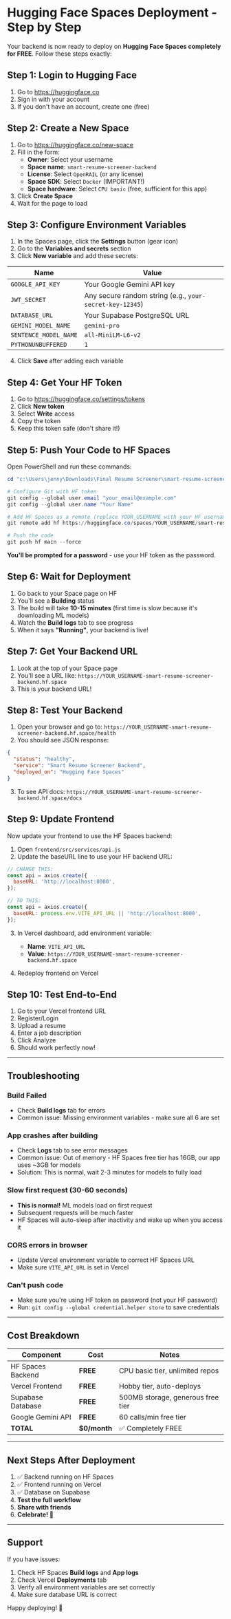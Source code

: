 # Hugging Face Spaces Deployment - Step by Step

Your backend is now ready to deploy on **Hugging Face Spaces completely for FREE**. Follow these steps exactly:

## Step 1: Login to Hugging Face

1. Go to https://huggingface.co
2. Sign in with your account
3. If you don't have an account, create one (free)

## Step 2: Create a New Space

1. Go to https://huggingface.co/new-space
2. Fill in the form:
   - **Owner**: Select your username
   - **Space name**: `smart-resume-screener-backend`
   - **License**: Select `OpenRAIL` (or any license)
   - **Space SDK**: Select `Docker` (IMPORTANT!)
   - **Space hardware**: Select `CPU basic` (free, sufficient for this app)
3. Click **Create Space**
4. Wait for the page to load

## Step 3: Configure Environment Variables

1. In the Spaces page, click the **Settings** button (gear icon)
2. Go to the **Variables and secrets** section
3. Click **New variable** and add these secrets:

| Name | Value |
|------|-------|
| `GOOGLE_API_KEY` | Your Google Gemini API key |
| `JWT_SECRET` | Any secure random string (e.g., `your-secret-key-12345`) |
| `DATABASE_URL` | Your Supabase PostgreSQL URL |
| `GEMINI_MODEL_NAME` | `gemini-pro` |
| `SENTENCE_MODEL_NAME` | `all-MiniLM-L6-v2` |
| `PYTHONUNBUFFERED` | `1` |

4. Click **Save** after adding each variable

## Step 4: Get Your HF Token

1. Go to https://huggingface.co/settings/tokens
2. Click **New token**
3. Select **Write** access
4. Copy the token
5. Keep this token safe (don't share it!)

## Step 5: Push Your Code to HF Spaces

Open PowerShell and run these commands:

```powershell
cd "c:\Users\jenny\Downloads\Final Resume Screener\smart-resume-screener"

# Configure Git with HF token
git config --global user.email "your_email@example.com"
git config --global user.name "Your Name"

# Add HF Spaces as a remote (replace YOUR_USERNAME with your HF username)
git remote add hf https://huggingface.co/spaces/YOUR_USERNAME/smart-resume-screener-backend

# Push the code
git push hf main --force
```

**You'll be prompted for a password** - use your HF token as the password.

## Step 6: Wait for Deployment

1. Go back to your Space page on HF
2. You'll see a **Building** status
3. The build will take **10-15 minutes** (first time is slow because it's downloading ML models)
4. Watch the **Build logs** tab to see progress
5. When it says **"Running"**, your backend is live!

## Step 7: Get Your Backend URL

1. Look at the top of your Space page
2. You'll see a URL like: `https://YOUR_USERNAME-smart-resume-screener-backend.hf.space`
3. This is your backend URL!

## Step 8: Test Your Backend

1. Open your browser and go to: `https://YOUR_USERNAME-smart-resume-screener-backend.hf.space/health`
2. You should see JSON response: 
```json
{
  "status": "healthy",
  "service": "Smart Resume Screener Backend",
  "deployed_on": "Hugging Face Spaces"
}
```

3. To see API docs: `https://YOUR_USERNAME-smart-resume-screener-backend.hf.space/docs`

## Step 9: Update Frontend

Now update your frontend to use the HF Spaces backend:

1. Open `frontend/src/services/api.js`
2. Update the baseURL line to use your HF backend URL:

```javascript
// CHANGE THIS:
const api = axios.create({
  baseURL: 'http://localhost:8000',
});

// TO THIS:
const api = axios.create({
  baseURL: process.env.VITE_API_URL || 'http://localhost:8000',
});
```

3. In Vercel dashboard, add environment variable:
   - **Name**: `VITE_API_URL`
   - **Value**: `https://YOUR_USERNAME-smart-resume-screener-backend.hf.space`

4. Redeploy frontend on Vercel

## Step 10: Test End-to-End

1. Go to your Vercel frontend URL
2. Register/Login
3. Upload a resume
4. Enter a job description
5. Click Analyze
6. Should work perfectly now!

---

## Troubleshooting

### Build Failed
- Check **Build logs** tab for errors
- Common issue: Missing environment variables - make sure all 6 are set

### App crashes after building
- Check **Logs** tab to see error messages
- Common issue: Out of memory - HF Spaces free tier has 16GB, our app uses ~3GB for models
- Solution: This is normal, wait 2-3 minutes for models to fully load

### Slow first request (30-60 seconds)
- **This is normal!** ML models load on first request
- Subsequent requests will be much faster
- HF Spaces will auto-sleep after inactivity and wake up when you access it

### CORS errors in browser
- Update Vercel environment variable to correct HF Spaces URL
- Make sure `VITE_API_URL` is set in Vercel

### Can't push code
- Make sure you're using HF token as password (not your HF password)
- Run: `git config --global credential.helper store` to save credentials

---

## Cost Breakdown

| Component | Cost | Notes |
|-----------|------|-------|
| HF Spaces Backend | **FREE** | CPU basic tier, unlimited repos |
| Vercel Frontend | **FREE** | Hobby tier, auto-deploys |
| Supabase Database | **FREE** | 500MB storage, generous free tier |
| Google Gemini API | **FREE** | 60 calls/min free tier |
| **TOTAL** | **$0/month** | ✅ Completely FREE |

---

## Next Steps After Deployment

1. ✅ Backend running on HF Spaces
2. ✅ Frontend running on Vercel
3. ✅ Database on Supabase
4. **Test the full workflow**
5. **Share with friends**
6. **Celebrate! 🎉**

---

## Support

If you have issues:
1. Check HF Spaces **Build logs** and **App logs**
2. Check Vercel **Deployments** tab
3. Verify all environment variables are set correctly
4. Make sure database URL is correct

Happy deploying! 🚀
